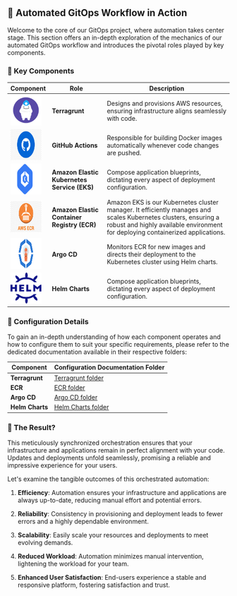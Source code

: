 ## 🚀 Automated GitOps Workflow in Action

Welcome to the core of our GitOps project, where automation takes center stage. This section offers an in-depth exploration of the mechanics of our automated GitOps workflow and introduces the pivotal roles played by key components.

### 🧰 Key Components


| Component     | Role                                                   | Description                                                  |
|---------------|--------------------------------------------------------|--------------------------------------------------------------|
| <img src="terragrunt.png" width="70" height="70">| **Terragrunt** |Designs and provisions AWS resources, ensuring infrastructure aligns seamlessly with code.        |
| <img src="github-actions.png" width="70" height="70"> | **GitHub Actions** | Responsible for building Docker images automatically whenever code changes are pushed. |
|<img src="eks.png" width="70" height="70">| **Amazon Elastic Kubernetes Service (EKS)** | Compose application blueprints, dictating every aspect of deployment configuration. |
|<img src="ecr.png" width="70" height="70">| **Amazon Elastic Container Registry (ECR)** |  Amazon EKS is our Kubernetes cluster manager. It efficiently manages and scales Kubernetes clusters, ensuring a robust and highly available environment for deploying containerized applications. |
| <img src="argo.png" width="70" height="70"> | **Argo CD** | Monitors ECR for new images and directs their deployment to the Kubernetes cluster using Helm charts. |
| <img src="helm.png" width="70" height="70"> | **Helm Charts** | Compose application blueprints, dictating every aspect of deployment configuration. |

### 📜 Configuration Details

To gain an in-depth understanding of how each component operates and how to configure them to suit your specific requirements, please refer to the dedicated documentation available in their respective folders:

| Component                | Configuration Documentation Folder |
|--------------------------|-----------------------------------|
| **Terragrunt** | [Terragrunt folder](link-to-terragrunt) |
| **ECR** | [ECR folder](link-to-ecr) |
| **Argo CD** | [Argo CD folder](link-to-argo-cd) |
| **Helm Charts** | [Helm Charts folder](link-to-helm-charts) |


### 🚀 The Result?

This meticulously synchronized orchestration ensures that your infrastructure and applications remain in perfect alignment with your code. Updates and deployments unfold seamlessly, promising a reliable and impressive experience for your users.

Let's examine the tangible outcomes of this orchestrated automation:

1. **Efficiency**: Automation ensures your infrastructure and applications are always up-to-date, reducing manual effort and potential errors.

2. **Reliability**: Consistency in provisioning and deployment leads to fewer errors and a highly dependable environment.

3. **Scalability**: Easily scale your resources and deployments to meet evolving demands.

4. **Reduced Workload**: Automation minimizes manual intervention, lightening the workload for your team.

5. **Enhanced User Satisfaction**: End-users experience a stable and responsive platform, fostering satisfaction and trust.
